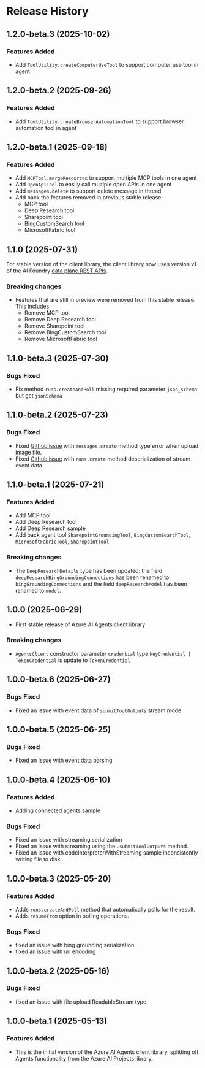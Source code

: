 # Release History

## 1.2.0-beta.3 (2025-10-02)

### Features Added

- Add `ToolUtility.createComputerUseTool` to support computer use tool in agent

## 1.2.0-beta.2 (2025-09-26)

### Features Added

- Add `ToolUtility.createBrowserAutomationTool` to support browser automation tool in agent

## 1.2.0-beta.1 (2025-09-18)

### Features Added

- Add `MCPTool.mergeResources` to support multiple MCP tools in one agent
- Add `OpenApiTool` to easily call multiple open APIs in one agent
- Add `messages.delete` to support delete message in thread
- Add back the features removed in previous stable release:
  - MCP tool
  - Deep Research tool
  - Sharepoint tool
  - BingCustomSearch tool
  - MicrosoftFabric tool

## 1.1.0 (2025-07-31)

For stable version of the client library, the client library now uses version v1 of the AI Foundry [data plane REST APIs](https://learn.microsoft.com/rest/api/aifoundry/aiagents/operation-groups?view=rest-aifoundry-aiagents-v1).

### Breaking changes

- Features that are still in preview were removed from this stable release. This includes
  - Remove MCP tool
  - Remove Deep Research tool
  - Remove Sharepoint tool
  - Remove BingCustomSearch tool
  - Remove MicrosoftFabric tool

## 1.1.0-beta.3 (2025-07-30)

### Bugs Fixed

- Fix method `runs.createAndPoll` missing required parameter `json_schema` but get `jsonSchema`

## 1.1.0-beta.2 (2025-07-23)

### Bugs Fixed

- Fixed [Github issue](https://github.com/Azure/azure-sdk-for-js/issues/35203) with `messages.create` method type error when upload image file.
- Fixed [Github issue](https://github.com/Azure/azure-sdk-for-js/issues/34885) with `runs.create` method deserialization of stream event data.

## 1.1.0-beta.1 (2025-07-21)

### Features Added

- Add MCP tool
- Add Deep Research tool
- Add Deep Research sample
- Add back agent tool `SharepointGroundingTool`, `BingCustomSearchTool`, `MicrosoftFabricTool`, `SharepointTool`

### Breaking changes

- The `DeepResearchDetails` type has been updated: the field `deepResearchBingGroundingConnections` has been renamed to `bingGroundingConnections` and the field `deepResearchModel` has been renamed to `model`.

## 1.0.0 (2025-06-29)

- First stable release of Azure AI Agents client library

### Breaking changes

- `AgentsClient` constructor parameter `credential` type  `KeyCredential | TokenCredential` is update to `TokenCredential`

## 1.0.0-beta.6 (2025-06-27)

### Bugs Fixed

- Fixed an issue with event data of `submitToolOutputs` stream mode

## 1.0.0-beta.5 (2025-06-25)

### Bugs Fixed

- Fixed an issue with event data parsing

## 1.0.0-beta.4 (2025-06-10)

### Features Added

- Adding connected agents sample

### Bugs Fixed

- Fixed an issue with streaming serialization
- Fixed an issue with streaming using the `.submitToolOutputs` method.
- Fixed an issue with codeInterpreterWithStreaming sample inconsistently writing file to disk

## 1.0.0-beta.3 (2025-05-20)

### Features Added

- Adds `runs.createAndPoll` method that automatically polls for the result.
- Adds `resumeFrom` option in polling operations.

### Bugs Fixed

- fixed an issue with bing grounding serialization
- fixed an issue with url encoding

## 1.0.0-beta.2 (2025-05-16)

### Bugs Fixed

- fixed an issue with file upload ReadableStream type

## 1.0.0-beta.1 (2025-05-13)

### Features Added

- This is the initial version of the Azure AI Agents client library, splitting off Agents functionality from the Azure AI Projects library.
